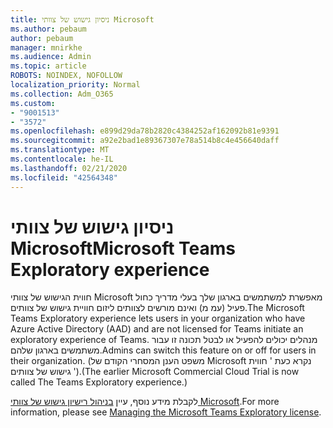 ```yaml
---
title: ניסיון גישוש של צוותי Microsoft
ms.author: pebaum
author: pebaum
manager: mnirkhe
ms.audience: Admin
ms.topic: article
ROBOTS: NOINDEX, NOFOLLOW
localization_priority: Normal
ms.collection: Adm_O365
ms.custom:
- "9001513"
- "3572"
ms.openlocfilehash: e899d29da78b2820c4384252af162092b81e9391
ms.sourcegitcommit: a92e2bad1e89367307e78a514b8c4e456640daff
ms.translationtype: MT
ms.contentlocale: he-IL
ms.lasthandoff: 02/21/2020
ms.locfileid: "42564348"
---
```

# <a name="microsoft-teams-exploratory-experience"></a><span data-ttu-id="0416c-102">ניסיון גישוש של צוותי Microsoft</span><span class="sxs-lookup"><span data-stu-id="0416c-102">Microsoft Teams Exploratory experience</span></span>

<span data-ttu-id="0416c-103">חווית הגישוש של צוותי Microsoft מאפשרת למשתמשים בארגון שלך בעלי מדריך כחול פעיל (עמ מ) ואינם מורשים לצוותים ליזום חוויית גישוש של צוותים.</span><span class="sxs-lookup"><span data-stu-id="0416c-103">The Microsoft Teams Exploratory experience lets users in your organization who have Azure Active Directory (AAD) and are not licensed for Teams initiate an exploratory experience of Teams.</span></span> <span data-ttu-id="0416c-104">מנהלים יכולים להפעיל או לבטל תכונה זו עבור משתמשים בארגון שלהם.</span><span class="sxs-lookup"><span data-stu-id="0416c-104">Admins can switch this feature on or off for users in their organization.</span></span> <span data-ttu-id="0416c-105">(משפט הענן המסחרי הקודם של Microsoft נקרא כעת ' חווית גישוש של צוותים ').</span><span class="sxs-lookup"><span data-stu-id="0416c-105">(The earlier Microsoft Commercial Cloud Trial is now called The Teams Exploratory experience.)</span></span>

<span data-ttu-id="0416c-106">לקבלת מידע נוסף, עיין [בניהול רישיון גישוש של צוותי Microsoft](https://docs.microsoft.com/microsoftteams/teams-exploratory/).</span><span class="sxs-lookup"><span data-stu-id="0416c-106">For more information, please see [Managing the Microsoft Teams Exploratory license](https://docs.microsoft.com/microsoftteams/teams-exploratory/).</span></span>
